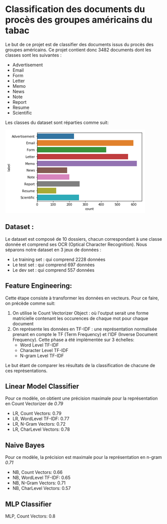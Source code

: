 # Classification des documents du procès des groupes américains du tabac

Le but de ce projet est de classifier des documents issus du procès des groupes américains. Ce projet contient donc 3482 documents dont les classes sont les suivantes :

* Advertisement
* Email
* Form
* Letter
* Memo
* News
* Note
* Report
* Resume
* Scientific

Les classes du dataset sont réparties comme suit: 

![Répartition des classes](classes.png)

## Dataset : 

Le dataset est composé de 10 dossiers, chacun correspondant à une classe donnée et comprend ses OCR (Optical Character Recognition). Nous séparons notre dataset en 3 jeux de données :
* Le training set : qui comprend 2228 données
* Le test set : qui comprend 697 données
* Le dev set : qui comprend 557 données

## Feature Engineering:

Cette étape consiste à transformer les données en vecteurs. Pour ce faire, on précède comme suit:

1. On utilise le Count Vectorizer Object : où l'output serait une forme matricielle contenant les occurences de chaque mot pour chaque document
2. On représente les données en TF-IDF : une représentation normalisée prenant en compte le TF (Term Frequency) et l'IDF (Inverse Document Frequency). Cette phase a été implémentée sur 3 échelles: 
    * Word Level TF-IDF
    * Character Level TF-IDF
    * N-gram Level TF-IDF
    
Le but étant de comparer les résultats de la classification de chacune de ces représentations.

## Linear Model Classifier 

Pour ce modèle, on obtient une précision maximale pour la représentation en Count Vectorizer de *0.79*

* LR, Count Vectors:  0.79
* LR, WordLevel TF-IDF:  0.77
* LR, N-Gram Vectors:  0.72
* LR, CharLevel Vectors:  0.78

## Naive Bayes
Pour ce modèle, la précision est maximale pour la représentation en n-gram *0.71*

* NB, Count Vectors:  0.66
* NB, WordLevel TF-IDF:  0.65
* NB, N-Gram Vectors:  0.71
* NB, CharLevel Vectors:  0.57

## MLP Classifier

MLP, Count Vectors:  0.8













